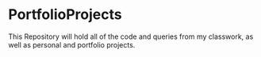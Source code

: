 # PortfolioProjects
This Repository will hold all of the code and queries from my classwork, as well as personal and portfolio projects. 
